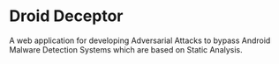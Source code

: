 # Droid Deceptor
A web application for developing Adversarial Attacks to bypass Android Malware Detection Systems which are based on Static Analysis.
